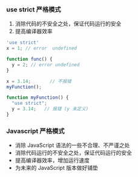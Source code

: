 ### use strict 严格模式

1. 消除代码的不安全之处，保证代码运行的安全
2. 提高编译器效率

```js
'use strict'
x = 1; // error  undefined

function func() {
  y = 2; // error undefined
}
```

```js
x = 3.14;       // 不报错
myFunction();

function myFunction() {
  "use strict";
  y = 3.14;   // 报错 (y 未定义)
}
```

### Javascript 严格模式
* 消除 JavaScript 语法的一些不合理、不严谨之处
* 消除代码运行的不安全之处，保证代码运行的安全
* 提高编译器效率，增加运行速度
* 为未来的 JavaScript 版本做好铺垫